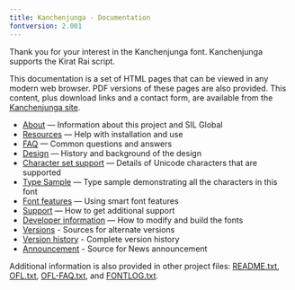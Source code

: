 ```yaml
---
title: Kanchenjunga - Documentation
fontversion: 2.001
---
```


Thank you for your interest in the Kanchenjunga font. Kanchenjunga supports the Kirat Rai script.

This documentation is a set of HTML pages that can be viewed in any modern web browser. PDF versions of these pages are also provided. This content, plus download links and a contact form, are available from the [Kanchenjunga site](https://software.sil.org/kanchenjunga/).

- [About](about.md) — Information about this project and SIL Global
- [Resources](resources.md) — Help with installation and use
- [FAQ](faq.md) — Common questions and answers
- [Design](design.md) — History and background of the design
- [Character set support](charset.md) — Details of Unicode characters that are supported
- [Type Sample](sample.md) — Type sample demonstrating all the characters in this font
- [Font features](features.md) — Using smart font features
- [Support](support.md) — How to get additional support
- [Developer information](developer.md) — How to modify and build the fonts
- [Versions](versions.md) - Sources for alternate versions
- [Version history](history.md) - Complete version history
- [Announcement](announcement.md) - Source for News announcement

Additional information is also provided in other project files: [README.txt](../README.txt), [OFL.txt](../OFL.txt), [OFL-FAQ.txt](../OFL-FAQ.txt), and [FONTLOG.txt](../FONTLOG.txt).


